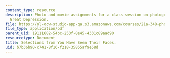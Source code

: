 ```yaml
---
content_type: resource
description: Photo and movie assignments for a class session on photographing the
  Great Depression.
file: https://ol-ocw-studio-app-qa.s3.amazonaws.com/courses/21a-348-photography-and-truth-spring-2008/b7b36b90c7418f16f21835855af9e58d_MIT21A_348S08_faces.pdf
file_type: application/pdf
parent_uid: 19111682-54bc-253f-8e45-4331c89aad90
resourcetype: Document
title: Selections from You Have Seen Their Faces.
uid: b7b36b90-c741-8f16-f218-35855af9e58d
---
```

